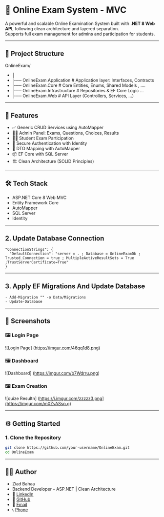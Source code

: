 # 🧠 Online Exam System - MVC

A powerful and scalable Online Examination System built with **.NET 8 Web API**, following clean architecture and layered separation.  
Supports full exam management for admins and participation for students.

---

## 📂 Project Structure

OnlineExam/
- │
- ├── OnlineExam.Application # Application layer: Interfaces, Contracts
- ├── OnlineExam.Core # Core Entities, Enums, Shared Models , ....
- ├── OnlineExam.Infrastructure # Repositories & EF Core Logic ...
- ├── OnlineExam.Web # API Layer (Controllers, Services, ...)

---

## 🚀 Features

- ✅ Generic CRUD Services using AutoMapper
- 👨‍🏫 Admin Panel: Exams, Questions, Choices, Results
- 👨‍🎓 Student Exam Participation
- 🔐 Secure Authentication with Identity
- 🔁 DTO Mapping with AutoMapper
- 📦 EF Core with SQL Server
- 🏗️ Clean Architecture (SOLID Principles)

---

## 🛠️ Tech Stack

- ASP.NET Core 8 Web MVC
- Entity Framework Core
- AutoMapper
- SQL Server
- Identity

---
## 2. Update Database Connection
```
"ConnectionStrings": {
  "DefaultConnection": "server = . ; Database = OnlineExamDb ; Trusted_Connection = true ; MultipleActiveResultSets = True ;TrustServerCertificate=True"
}
```
---
## 3. Apply EF Migrations And Update Database
```
- Add-Migration "" -o Data/Migrations
- Update-Database
```
---
## 📸 Screenshots

### 🖼️ Login Page
![Login Page] (https://imgur.com/46qq1d8.png)

### 🖼️ Dashboard
![Dashboard] (https://imgur.com/b7Wdrru.png)

### 🖼️ Exam Creation
![quize Resultn] (https://i.imgur.com/zzzzz3.png](https://imgur.com/m0ZvASsp.g)

---
## ⚙️ Getting Started
### 1. Clone the Repository
```bash
git clone https://github.com/your-username/OnlineExam.git
cd OnlineExam
```
---
## 🧑‍💻 Author
- Ziad Bahaa
- Backend Developer – ASP.NET | Clean Architecture
- 🔗 [LinkedIn](https://www.linkedin.com/in/ziad-bahaa-b04561265/)  
- 🐙 [GitHub](https://github.com/ZiadBaha)
- 📧 [Email](ziadbahaa41@gmail.com)
- 📞 [Phone](01022673000)


